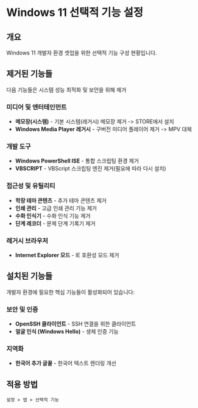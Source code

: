 # Windows 11 선택적 기능 설정

## 개요
Windows 11 개발자 환경 셋업을 위한 선택적 기능 구성 현황입니다.

## 제거된 기능들
다음 기능들은 시스템 성능 최적화 및 보안을 위해 제거

### 미디어 및 엔터테인먼트
- **메모장(시스템)** - 기본 시스템(레거시) 메모장 제거 -> STORE에서 설치
- **Windows Media Player 레거시** - 구버전 미디어 플레이어 제거 -> MPV 대체

### 개발 도구
- **Windows PowerShell ISE** - 통합 스크립팅 환경 제거
- **VBSCRIPT** - VBScript 스크립팅 엔진 제거(필요에 따라 다시 설치)

### 접근성 및 유틸리티
- **학장 테마 콘텐츠** - 추가 테마 콘텐츠 제거
- **인쇄 관리** - 고급 인쇄 관리 기능 제거
- **수화 인식기** - 수화 인식 기능 제거
- **단계 레코더** - 문제 단계 기록기 제거

### 레거시 브라우저
- **Internet Explorer 모드** - IE 호환성 모드 제거

## 설치된 기능들
개발자 환경에 필요한 핵심 기능들이 활성화되어 있습니다:

### 보안 및 인증
- **OpenSSH 클라이언트** - SSH 연결을 위한 클라이언트
- **얼굴 인식 (Windows Hello)** - 생체 인증 기능

### 지역화
- **한국어 추가 글꼴** - 한국어 텍스트 렌더링 개선


## 적용 방법
```
설정 > 앱 > 선택적 기능
```
